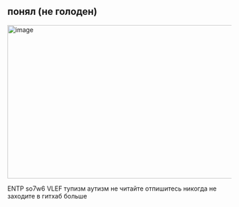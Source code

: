 ## понял (не голоден)
<img width="546" height="345" alt="image" src="https://github.com/user-attachments/assets/32b96969-4bc5-4dae-af4c-58a44e729d65" />


ENTP so7w6 VLEF тупизм аутизм не читайте отпишитесь никогда не заходите в гитхаб больше

